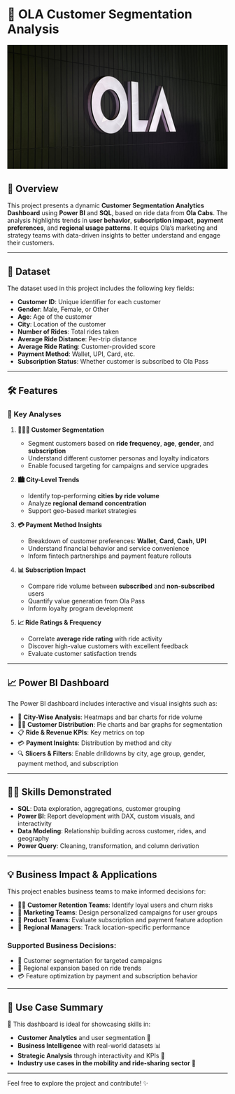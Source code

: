 # 🚖 OLA Customer Segmentation Analysis
![ola png](https://github.com/saicharannetha/OLA-customer-segmentation-analysis/blob/main/ola%20png.jpg)



## 🚀 Overview

This project presents a dynamic **Customer Segmentation Analytics Dashboard** using **Power BI** and **SQL**, based on ride data from **Ola Cabs**. The analysis highlights trends in **user behavior**, **subscription impact**, **payment preferences**, and **regional usage patterns**. It equips Ola’s marketing and strategy teams with data-driven insights to better understand and engage their customers.

---

## 📅 Dataset

The dataset used in this project includes the following key fields:

- **Customer ID**: Unique identifier for each customer  
- **Gender**: Male, Female, or Other  
- **Age**: Age of the customer  
- **City**: Location of the customer  
- **Number of Rides**: Total rides taken  
- **Average Ride Distance**: Per-trip distance  
- **Average Ride Rating**: Customer-provided score  
- **Payment Method**: Wallet, UPI, Card, etc.  
- **Subscription Status**: Whether customer is subscribed to Ola Pass  

---

## 🛠 Features

### 🧠 Key Analyses

1. **🧑‍🤝‍🧑 Customer Segmentation**
   - Segment customers based on **ride frequency**, **age**, **gender**, and **subscription**
   - Understand different customer personas and loyalty indicators  
   - Enable focused targeting for campaigns and service upgrades  

2. **🏙️ City-Level Trends**
   - Identify top-performing **cities by ride volume**
   - Analyze **regional demand concentration**  
   - Support geo-based market strategies  

3. **💳 Payment Method Insights**
   - Breakdown of customer preferences: **Wallet**, **Card**, **Cash**, **UPI**
   - Understand financial behavior and service convenience  
   - Inform fintech partnerships and payment feature rollouts  

4. **📊 Subscription Impact**
   - Compare ride volume between **subscribed** and **non-subscribed** users  
   - Quantify value generation from Ola Pass  
   - Inform loyalty program development  

5. **📈 Ride Ratings & Frequency**
   - Correlate **average ride rating** with ride activity  
   - Discover high-value customers with excellent feedback  
   - Evaluate customer satisfaction trends  

---

## 📈 Power BI Dashboard

The Power BI dashboard includes interactive and visual insights such as:

- 📍 **City-Wise Analysis**: Heatmaps and bar charts for ride volume  
- 🧑‍🔬 **Customer Distribution**: Pie charts and bar graphs for segmentation  
- 📋 **Ride & Revenue KPIs**: Key metrics on top  
- 💳 **Payment Insights**: Distribution by method and city  
- 🔍 **Slicers & Filters**: Enable drilldowns by city, age group, gender, payment method, and subscription  

---

## 🧑‍💻 Skills Demonstrated

- **SQL**: Data exploration, aggregations, customer grouping  
- **Power BI**: Report development with DAX, custom visuals, and interactivity  
- **Data Modeling**: Relationship building across customer, rides, and geography  
- **Power Query**: Cleaning, transformation, and column derivation  

---

## 💡 Business Impact & Applications

This project enables business teams to make informed decisions for:

- 🧑‍💼 **Customer Retention Teams**: Identify loyal users and churn risks  
- 📣 **Marketing Teams**: Design personalized campaigns for user groups  
- 🧠 **Product Teams**: Evaluate subscription and payment feature adoption  
- 📍 **Regional Managers**: Track location-specific performance  

### Supported Business Decisions:

- 🎯 Customer segmentation for targeted campaigns  
- 📍 Regional expansion based on ride trends  
- 💳 Feature optimization by payment and subscription behavior  

---

## 📎 Use Case Summary

📌 This dashboard is ideal for showcasing skills in:

- **Customer Analytics** and user segmentation 👥  
- **Business Intelligence** with real-world datasets 📊  
- **Strategic Analysis** through interactivity and KPIs 🚀  
- **Industry use cases in the mobility and ride-sharing sector** 🚖  

---

Feel free to explore the project and contribute! ✨
